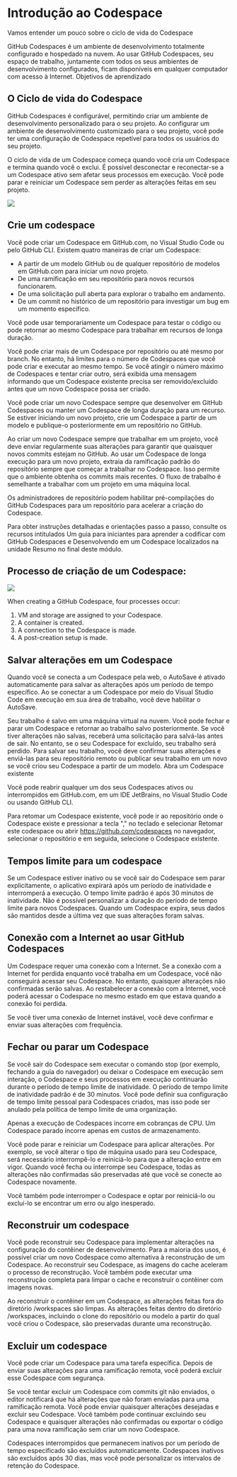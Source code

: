 # Introdução ao Codespace
 
 

Vamos entender um pouco sobre o ciclo de vida do Codespace

GitHub Codespaces é um ambiente de desenvolvimento totalmente configurado e hospedado na nuvem. Ao usar GitHub Codespaces, seu espaço de trabalho, juntamente com todos os seus ambientes de desenvolvimento configurados, ficam disponíveis em qualquer computador com acesso à Internet. Objetivos de aprendizado

## O Ciclo de vida do Codespace

GitHub Codespaces é configurável, permitindo criar um ambiente de desenvolvimento personalizado para o seu projeto. Ao configurar um ambiente de desenvolvimento customizado para o seu projeto, você pode ter uma configuração de Codespace repetível para todos os usuários do seu projeto.

O ciclo de vida de um Codespace começa quando você cria um Codespace e termina quando você o exclui. É possível desconectar e reconectar-se a um Codespace ativo sem afetar seus processos em execução. Você pode parar e reiniciar um Codespace sem perder as alterações feitas em seu projeto.

![](https://aline-antunes.gitbook.io/~gitbook/image?url=https:%2F%2F74136188-files.gitbook.io%2F%7E%2Ffiles%2Fv0%2Fb%2Fgitbook-x-prod.appspot.com%2Fo%2Fspaces%252F2HZbEqnaq1Y4YcnxMtW1%252Fuploads%252F0mOv1u7GJq9nSZ8jMhoA%252Fcodespace-circular-lifecycle.png%3Falt=media%26token=13237f86-3a8e-491c-a338-a9523f5b907f&width=768&dpr=4&quality=100&sign=165bef82832d58fd72c8ecadd9953e783a858f0e8ed8dbe9f2818a1d728b350b)

## Crie um codespace

Você pode criar um Codespace em GitHub.com, no Visual Studio Code ou pelo GitHub CLI. Existem quatro maneiras de criar um Codespace:
- A partir de um modelo GitHub ou de qualquer repositório de modelos em GitHub.com para iniciar um novo projeto.
- De uma ramificação em seu repositório para novos recursos funcionarem.
- De uma solicitação pull aberta para explorar o trabalho em andamento.
- De um commit no histórico de um repositório para investigar um bug em um momento específico.

Você pode usar temporariamente um Codespace para testar o código ou pode retornar ao mesmo Codespace para trabalhar em recursos de longa duração.

Você pode criar mais de um Codespace por repositório ou até mesmo por branch. No entanto, há limites para o número de Codespaces que você pode criar e executar ao mesmo tempo. Se você atingir o número máximo de Codespaces e tentar criar outro, será exibida uma mensagem informando que um Codespace existente precisa ser removido/excluído antes que um novo Codespace possa ser criado.

Você pode criar um novo Codespace sempre que desenvolver em GitHub Codespaces ou manter um Codespace de longa duração para um recurso. Se estiver iniciando um novo projeto, crie um Codespace a partir de um modelo e publique-o posteriormente em um repositório no GitHub.

Ao criar um novo Codespace sempre que trabalhar em um projeto, você deve enviar regularmente suas alterações para garantir que quaisquer novos commits estejam no GitHub. Ao usar um Codespace de longa execução para um novo projeto, extraia da ramificação padrão do repositório sempre que começar a trabalhar no Codespace. Isso permite que o ambiente obtenha os commits mais recentes. O fluxo de trabalho é semelhante a trabalhar com um projeto em uma máquina local.

Os administradores de repositório podem habilitar pré-compilações do GitHub Codespaces para um repositório para acelerar a criação do Codespace.

Para obter instruções detalhadas e orientações passo a passo, consulte os recursos intitulados Um guia para iniciantes para aprender a codificar com GitHub Codespaces e Desenvolvendo em um Codespace localizados na unidade Resumo no final deste módulo.

## Processo de criação de um Codespace:

![](https://aline-antunes.gitbook.io/~gitbook/image?url=https:%2F%2F74136188-files.gitbook.io%2F%7E%2Ffiles%2Fv0%2Fb%2Fgitbook-x-prod.appspot.com%2Fo%2Fspaces%252F2HZbEqnaq1Y4YcnxMtW1%252Fuploads%252FFZbHEPBwpStLrQ2d4LLb%252Fcodespace-connection-editor.png%3Falt=media%26token=65b14bf2-8e61-41eb-b6ec-6076e9bcaa44&width=768&dpr=4&quality=100&sign=7343fa72498f644fe7a663a80d2c37712c084c9f2989f163af08d7addefacf90)

When creating a GitHub Codespace, four processes occur:
1. VM and storage are assigned to your Codespace. 
2. A container is created.
3. A connection to the Codespace is made.
4. A post-creation setup is made.

## Salvar alterações em um Codespace

Quando você se conecta a um Codespace pela web, o AutoSave é ativado automaticamente para salvar as alterações após um período de tempo específico. Ao se conectar a um Codespace por meio do Visual Studio Code em execução em sua área de trabalho, você deve habilitar o AutoSave.

Seu trabalho é salvo em uma máquina virtual na nuvem. Você pode fechar e parar um Codespace e retornar ao trabalho salvo posteriormente. Se você tiver alterações não salvas, receberá uma solicitação para salvá-las antes de sair. No entanto, se o seu Codespace for excluído, seu trabalho será perdido. Para salvar seu trabalho, você deve confirmar suas alterações e enviá-las para seu repositório remoto ou publicar seu trabalho em um novo se você criou seu Codespace a partir de um modelo. Abra um Codespace existente

Você pode reabrir qualquer um dos seus Codespaces ativos ou interrompidos em GitHub.com, em um IDE JetBrains, no Visual Studio Code ou usando GitHub CLI.

Para retomar um Codespace existente, você pode ir ao repositório onde o Codespace existe e pressionar a tecla "," no teclado e selecionar Retomar este codespace ou abrir https://github.com/codespaces no navegador, selecionar o repositório e em seguida, selecione o Codespace existente.

## Tempos limite para um codespace

Se um Codespace estiver inativo ou se você sair do Codespace sem parar explicitamente, o aplicativo expirará após um período de inatividade e interromperá a execução. O tempo limite padrão é após 30 minutos de inatividade. Não é possível personalizar a duração do período de tempo limite para novos Codespaces. Quando um Codespace expira, seus dados são mantidos desde a última vez que suas alterações foram salvas.

## Conexão com a Internet ao usar GitHub Codespaces

Um Codespace requer uma conexão com a Internet. Se a conexão com a Internet for perdida enquanto você trabalha em um Codespace, você não conseguirá acessar seu Codespace. No entanto, quaisquer alterações não confirmadas serão salvas. Ao restabelecer a conexão com a Internet, você poderá acessar o Codespace no mesmo estado em que estava quando a conexão foi perdida.

Se você tiver uma conexão de Internet instável, você deve confirmar e enviar suas alterações com frequência.

## Fechar ou parar um Codespace

Se você sair do Codespace sem executar o comando stop (por exemplo, fechando a guia do navegador) ou deixar o Codespace em execução sem interação, o Codespace e seus processos em execução continuarão durante o período de tempo limite de inatividade. O período de tempo limite de inatividade padrão é de 30 minutos. Você pode definir sua configuração de tempo limite pessoal para Codespaces criados, mas isso pode ser anulado pela política de tempo limite de uma organização.

Apenas a execução de Codespaces incorre em cobranças de CPU. Um Codespace parado incorre apenas em custos de armazenamento.

Você pode parar e reiniciar um Codespace para aplicar alterações. Por exemplo, se você alterar o tipo de máquina usado para seu Codespace, será necessário interrompê-lo e reiniciá-lo para que a alteração entre em vigor. Quando você fecha ou interrompe seu Codespace, todas as alterações não confirmadas são preservadas até que você se conecte ao Codespace novamente.

Você também pode interromper o Codespace e optar por reiniciá-lo ou excluí-lo se encontrar um erro ou algo inesperado.

## Reconstruir um codespace

Você pode reconstruir seu Codespace para implementar alterações na configuração do contêiner de desenvolvimento. Para a maioria dos usos, é possível criar um novo Codespace como alternativa à reconstrução de um Codespace. Ao reconstruir seu Codespace, as imagens do cache aceleram o processo de reconstrução. Você também pode executar uma reconstrução completa para limpar o cache e reconstruir o contêiner com imagens novas.

Ao reconstruir o contêiner em um Codespace, as alterações feitas fora do diretório /workspaces são limpas. As alterações feitas dentro do diretório /workspaces, incluindo o clone do repositório ou modelo a partir do qual você criou o Codespace, são preservadas durante uma reconstrução.

## Excluir um codespace

Você pode criar um Codespace para uma tarefa específica. Depois de enviar suas alterações para uma ramificação remota, você poderá excluir esse Codespace com segurança.

Se você tentar excluir um Codespace com commits git não enviados, o editor notificará que há alterações que não foram enviadas para uma ramificação remota. Você pode enviar quaisquer alterações desejadas e excluir seu Codespace. Você também pode continuar excluindo seu Codespace e quaisquer alterações não confirmadas ou exportar o código para uma nova ramificação sem criar um novo Codespace.

Codespaces interrompidos que permanecem inativos por um período de tempo especificado são excluídos automaticamente. Codespaces inativos são excluídos após 30 dias, mas você pode personalizar os intervalos de retenção do Codespace.